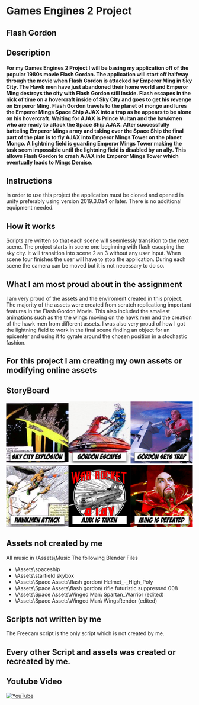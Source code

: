 # Games Engines 2 Project
## Flash Gordon

## Description
#### For my Games Engines 2 Project I will be basing my application off of the popular 1980s movie Flash Gordan. The application will start off halfway through the movie when Flash Gordon is attacked by Emperor Ming in Sky City. The Hawk men have just abandoned their home world and Emperor Ming destroys the city with Flash Gordon still inside. Flash escapes in the nick of time on a hovercraft inside of Sky City and goes to get his revenge on Emperor Ming. Flash Gordon travels to the planet of mongo and lures the Emperor Mings Space Ship AJAX into a trap as he appears to be alone on his hovercraft.  Waiting for AJAX is Prince Vultan and the hawkmen who are ready to attack the Space Ship AJAX. After successfully batteling Emperor Mings army and taking over the Space Ship the final part of the plan is to fly AJAX into Emperor Mings Tower on the planet Mongo. A lightning field is guarding Emperor Mings Tower making the task seem impossible until the lightning field is disabled by an ally. This allows Flash Gordon to crash AJAX into Emperor Mings Tower which eventually leads to Mings Demise.

## Instructions
In order to use this project the application must be cloned and opened in unity preferably using version 2019.3.0a4 or later. There is no additional equipment needed.

## How it works
Scripts are written so that each scene will seemlessly transition to the next scene. The project starts in scene one beginning with flash escaping the sky city. it will transition into scene 2 an 3 without any user input. When scene four finishes the user will have to stop the application. During each scene the camera can be moved but it is not necessary to do so.

## What I am most proud about in the assignment
I am very proud of the assets and the enviroment created in this project. The majority of the assets were created from scratch replicationg important features in the Flash Gordon Movie. This also included the smallest animations such as the the wings moving on the hawk men and the creation of the hawk men from different assets. I was also very proud of how I got the lightning field to work in the final scene finding an object for an epicenter and using it to gyrate around the chosen position in a stochastic fashion.

## For this project I am creating my own assets or modifying online assets

## StoryBoard

<img src="images/StoryBoard.png">
<img src="images/StoryBoard 2.png">

## Assets not created by me
All music in \Assets\Music
The following Blender Files
- \Assets\spaceship
- \Assets\starfield skybox
- \Assets\Space Assets\flash gordon\ Helmet_-_High_Poly
- \Assets\Space Assets\flash gordon\ rifle futuristic suppressed 008 
- \Assets\Space Assets\Winged Man\ Spartan_Warrior (edited)
- \Assets\Space Assets\Winged Man\ WingsRender (edited)

## Scripts not written by me
The Freecam script is the only script which is not created by me.

## Every other Script and assets was created or recreated by me.

## Youtube Video
[![YouTube](http://img.youtube.com/vi/yWkc3PTS3g4/0.jpg)](https://www.youtube.com/watch?v=yWkc3PTS3g4)
